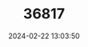 ---
title: "36817"
category: "Berberis beauverdiana"
draft: false
date: 2024-02-22 13:03:50
languages:
  Spanish; Castilian: ["Estrella"]
---